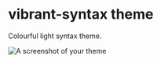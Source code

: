 # vibrant-syntax theme

Colourful light syntax theme.

![A screenshot of your theme](https://imgur.com/JY9oy4r)
